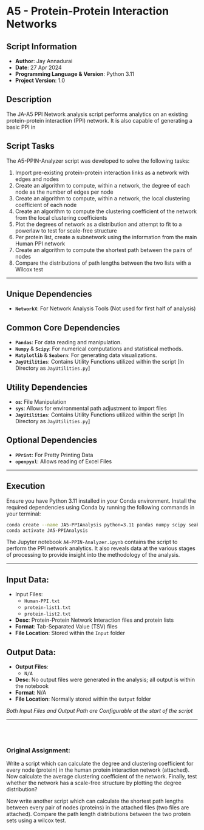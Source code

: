 # A5 - Protein-Protein Interaction Networks

## Script Information

- **Author**: Jay Annadurai
- **Date**: 27 Apr 2024
- **Programming Language & Version**: Python 3.11
- **Project Version**: 1.0

## Description

The JA-A5 PPI Network analysis script performs analytics on an existing protein-protein interaction (PPI) network.
It is also capable of generating a basic PPI in 

## Script Tasks
The A5-PPIN-Analyzer script was developed to solve the following tasks:
1) Import pre-existing protein-protein interaction links as a network with edges and nodes
2) Create an algorithm to compute, within a network, the degree of each node as the number of edges per node
3) Create an algorithm to compute, within a network, the local clustering coefficient of each node
4) Create an algorithm to compute the clustering coefficient of the network from the local clustering coefficients
5) Plot the degrees of network as a distribution and attempt to fit to a powerlaw to test for scale-free structure
6) Per protein list, create a subnetwork using the information from the main Human PPI network
7) Create an algorithm to compute the shortest path between the pairs of nodes
8) Compare the distributions of path lengths between the two lists with a Wilcox test

<hr>

## Unique Dependencies
- **```NetworkX```**: For Network Analysis Tools (Not used for first half of analysis)

## Common Core Dependencies
- **```Pandas```**: For data reading and manipulation.
- **```Numpy```** & **```Scipy```**: For numerical computations and statistical methods.
- **```Matplotlib```** & **```Seaborn```**: For generating data visualizations.
- **```JayUtilities```**: Contains Utility Functions utilized within the script [In Directory as ```JayUtilities.py```]

## Utility Dependencies
- **```os```**: File Manipulation
- **```sys```**: Allows for environmental path adjustment to import files
- **```JayUtilities```**: Contains Utility Functions utilized within the script [In Directory as ```JayUtilities.py```]

## Optional Dependencies
- **```PPrint```**: For Pretty Printing Data
- **```openpyxl```**: Allows reading of Excel Files

<hr>

## Execution

Ensure you have Python 3.11 installed in your Conda environment. 
Install the required dependencies using Conda by running the following commands in your terminal:

```bash
conda create --name JA5-PPIAnalysis python=3.11 pandas numpy scipy seaborn matplotlib networkx
conda activate JA5-PPIAnalysis
```

The Jupyter notebook ```A4-PPIN-Analyzer.ipynb``` contains the script to perform the PPI network analytics.
It also reveals data at the various stages of processing to provide insight into the methodology of the analysis.

<hr>

## Input Data:
- Input Files:
    - ```Human-PPI.txt```
    - ```protein-list1.txt```
    - ```protein-list2.txt```
- **Desc**: Protein-Protein Network Interaction files and protein lists
- **Format**: Tab-Separated Value (TSV) files
- **File Location**: Stored within the ```Input``` folder

## Output Data:
- **Output Files**:
  - ```N/A```
- **Desc**: No output files were generated in the analysis; all output is within the notebook
- **Format**: N/A
- **File Location**: Normally stored within the ```Output``` folder



*Both Input Files and Output Path are Configurable at the start of the script*

<hr>

<br><br>

### Original Assignment:
Write a script which can calculate the degree and clustering coefficient for every node (protein)
in the human protein interaction network (attached). Now calculate the average clustering coefficient
of the network. Finally, test whether the network has a scale-free structure by plotting the degree distribution?

Now write another script which can calculate the shortest path lengths between every pair of nodes (proteins)
in the attached files (two files are attached). Compare the path length distributions between the two protein
sets using a wilcox test. 